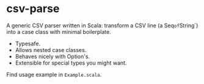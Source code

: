 # csv-parse

A generic CSV parser written in Scala: transform a CSV line (a Seq` of `String`) into a case class with minimal boilerplate.
  * Typesafe.
  * Allows nested case classes.
  * Behaves nicely with Option's.
  * Extensible for special types you might want.

Find usage example in `Example.scala`.
